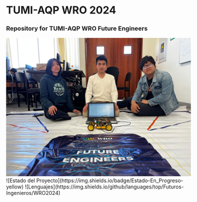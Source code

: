 <!DOCTYPE html>
<html lang="en">
<head>
    <meta charset="UTF-8">
    <meta name="viewport" content="width=device-width, initial-scale=1.0">
</head>
<body>
    <h1>TUMI-AQP WRO 2024</h1>
    <h3>Repository for TUMI-AQP WRO Future Engineers</h3>
   <img src="Formal-photo.jpg" alt=" TEAM TUMI">
</body>
</html>
![Estado del Proyecto](https://img.shields.io/badge/Estado-En_Progreso-yellow)
![Lenguajes](https://img.shields.io/github/languages/top/Futuros-Ingenieros/WRO2024)
